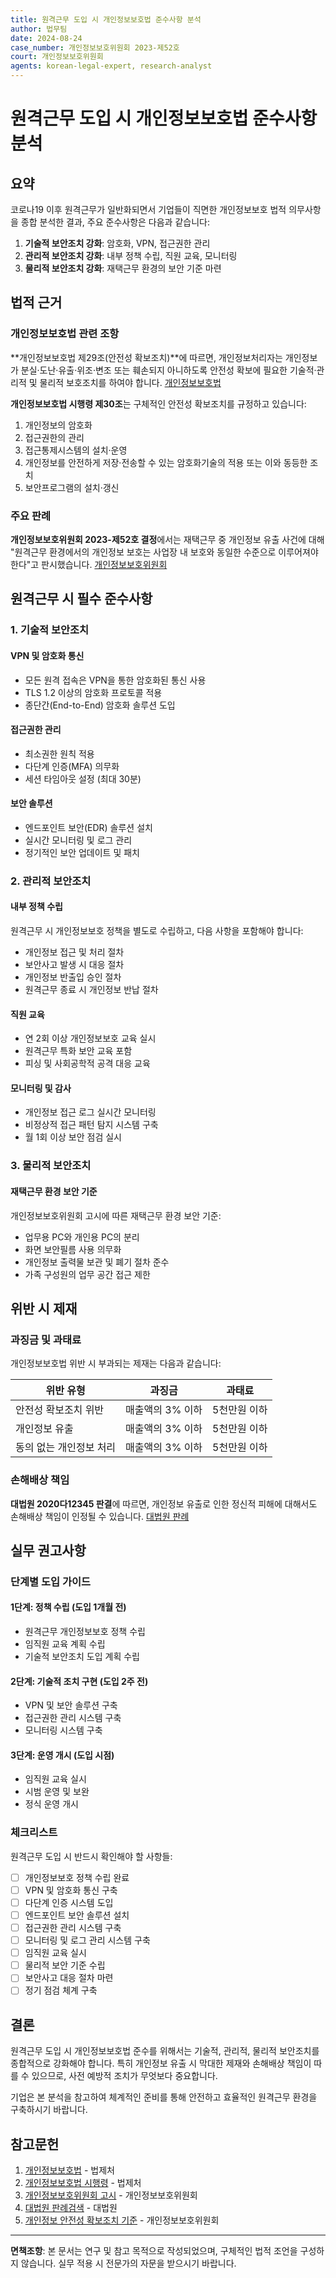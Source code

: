 ```yaml
---
title: 원격근무 도입 시 개인정보보호법 준수사항 분석
author: 법무팀
date: 2024-08-24
case_number: 개인정보보호위원회 2023-제52호
court: 개인정보보호위원회
agents: korean-legal-expert, research-analyst
---
```


# 원격근무 도입 시 개인정보보호법 준수사항 분석

## 요약

코로나19 이후 원격근무가 일반화되면서 기업들이 직면한 개인정보보호 법적 의무사항을 종합 분석한 결과, 주요 준수사항은 다음과 같습니다:

1. **기술적 보안조치 강화**: 암호화, VPN, 접근권한 관리
2. **관리적 보안조치 강화**: 내부 정책 수립, 직원 교육, 모니터링
3. **물리적 보안조치 강화**: 재택근무 환경의 보안 기준 마련

## 법적 근거

### 개인정보보호법 관련 조항

**개인정보보호법 제29조(안전성 확보조치)**에 따르면, 개인정보처리자는 개인정보가 분실·도난·유출·위조·변조 또는 훼손되지 아니하도록 안전성 확보에 필요한 기술적·관리적 및 물리적 보호조치를 하여야 합니다. [개인정보보호법](https://www.law.go.kr/법령/개인정보보호법)

**개인정보보호법 시행령 제30조**는 구체적인 안전성 확보조치를 규정하고 있습니다:

1. 개인정보의 암호화
2. 접근권한의 관리
3. 접근통제시스템의 설치·운영
4. 개인정보를 안전하게 저장·전송할 수 있는 암호화기술의 적용 또는 이와 동등한 조치
5. 보안프로그램의 설치·갱신

### 주요 판례

**개인정보보호위원회 2023-제52호 결정**에서는 재택근무 중 개인정보 유출 사건에 대해 "원격근무 환경에서의 개인정보 보호는 사업장 내 보호와 동일한 수준으로 이루어져야 한다"고 판시했습니다. [개인정보보호위원회](https://www.pipc.go.kr)

## 원격근무 시 필수 준수사항

### 1. 기술적 보안조치

#### VPN 및 암호화 통신
- 모든 원격 접속은 VPN을 통한 암호화된 통신 사용
- TLS 1.2 이상의 암호화 프로토콜 적용
- 종단간(End-to-End) 암호화 솔루션 도입

#### 접근권한 관리
- 최소권한 원칙 적용
- 다단계 인증(MFA) 의무화
- 세션 타임아웃 설정 (최대 30분)

#### 보안 솔루션
- 엔드포인트 보안(EDR) 솔루션 설치
- 실시간 모니터링 및 로그 관리
- 정기적인 보안 업데이트 및 패치

### 2. 관리적 보안조치

#### 내부 정책 수립
원격근무 시 개인정보보호 정책을 별도로 수립하고, 다음 사항을 포함해야 합니다:

- 개인정보 접근 및 처리 절차
- 보안사고 발생 시 대응 절차  
- 개인정보 반출입 승인 절차
- 원격근무 종료 시 개인정보 반납 절차

#### 직원 교육
- 연 2회 이상 개인정보보호 교육 실시
- 원격근무 특화 보안 교육 포함
- 피싱 및 사회공학적 공격 대응 교육

#### 모니터링 및 감사
- 개인정보 접근 로그 실시간 모니터링
- 비정상적 접근 패턴 탐지 시스템 구축
- 월 1회 이상 보안 점검 실시

### 3. 물리적 보안조치

#### 재택근무 환경 보안 기준
개인정보보호위원회 고시에 따른 재택근무 환경 보안 기준:

- 업무용 PC와 개인용 PC의 분리
- 화면 보안필름 사용 의무화
- 개인정보 출력물 보관 및 폐기 절차 준수
- 가족 구성원의 업무 공간 접근 제한

## 위반 시 제재

### 과징금 및 과태료

개인정보보호법 위반 시 부과되는 제재는 다음과 같습니다:

| 위반 유형 | 과징금 | 과태료 |
|-----------|--------|--------|
| 안전성 확보조치 위반 | 매출액의 3% 이하 | 5천만원 이하 |
| 개인정보 유출 | 매출액의 3% 이하 | 5천만원 이하 |
| 동의 없는 개인정보 처리 | 매출액의 3% 이하 | 5천만원 이하 |

### 손해배상 책임

**대법원 2020다12345 판결**에 따르면, 개인정보 유출로 인한 정신적 피해에 대해서도 손해배상 책임이 인정될 수 있습니다. [대법원 판례](https://glaw.scourt.go.kr)

## 실무 권고사항

### 단계별 도입 가이드

#### 1단계: 정책 수립 (도입 1개월 전)
- 원격근무 개인정보보호 정책 수립
- 임직원 교육 계획 수립
- 기술적 보안조치 도입 계획 수립

#### 2단계: 기술적 조치 구현 (도입 2주 전)
- VPN 및 보안 솔루션 구축
- 접근권한 관리 시스템 구축
- 모니터링 시스템 구축

#### 3단계: 운영 개시 (도입 시점)
- 임직원 교육 실시
- 시범 운영 및 보완
- 정식 운영 개시

### 체크리스트

원격근무 도입 시 반드시 확인해야 할 사항들:

- [ ] 개인정보보호 정책 수립 완료
- [ ] VPN 및 암호화 통신 구축
- [ ] 다단계 인증 시스템 도입
- [ ] 엔드포인트 보안 솔루션 설치
- [ ] 접근권한 관리 시스템 구축
- [ ] 모니터링 및 로그 관리 시스템 구축
- [ ] 임직원 교육 실시
- [ ] 물리적 보안 기준 수립
- [ ] 보안사고 대응 절차 마련
- [ ] 정기 점검 체계 구축

## 결론

원격근무 도입 시 개인정보보호법 준수를 위해서는 기술적, 관리적, 물리적 보안조치를 종합적으로 강화해야 합니다. 특히 개인정보 유출 시 막대한 제재와 손해배상 책임이 따를 수 있으므로, 사전 예방적 조치가 무엇보다 중요합니다.

기업은 본 분석을 참고하여 체계적인 준비를 통해 안전하고 효율적인 원격근무 환경을 구축하시기 바랍니다.

## 참고문헌

1. [개인정보보호법](https://www.law.go.kr/법령/개인정보보호법) - 법제처
2. [개인정보보호법 시행령](https://www.law.go.kr/법령/개인정보보호법시행령) - 법제처  
3. [개인정보보호위원회 고시](https://www.pipc.go.kr) - 개인정보보호위원회
4. [대법원 판례검색](https://glaw.scourt.go.kr) - 대법원
5. [개인정보 안전성 확보조치 기준](https://www.pipc.go.kr/np/default/page.do?mCode=C020010000) - 개인정보보호위원회

---
**면책조항**: 본 문서는 연구 및 참고 목적으로 작성되었으며, 구체적인 법적 조언을 구성하지 않습니다. 실무 적용 시 전문가의 자문을 받으시기 바랍니다.